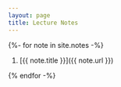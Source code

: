 ```yaml
---
layout: page
title: Lecture Notes
---
```


{%- for note in site.notes -%}

 1. [{{ note.title }}]({{ note.url }})

{% endfor -%}
